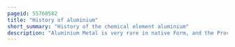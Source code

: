 ```yaml
---
pageid: 55760582
title: "History of aluminium"
short_summary: "History of the chemical element aluminium"
description: "Aluminium Metal is very rare in native Form, and the Process to refine it from Ores is complex, so for most of human History it was unknown. However, the Compound Alum has been known since the 5th Century Bce and was used extensively by the Ancients for dyeing. During the middle Ages it was used for dyeing it became a Commodity of international Commerce. Renaissance Scientists believed that Alum was a Salt of a new Earth ; during the Age of Enlightenment, it was established that this Earth, Alumina, was an Oxide of a new Metal. The Discovery of this Metal was announced in 1825 by danish Physicist Hans christian rsted whose Work was extended by german Chemist friedrich Whler."
---
```

